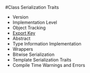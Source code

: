 #Class Serialization Traits
- Version
- Implementation Level
- Object Tracking
- [Export Key](./class-serialization-traits/export-key.md)
- Abstract
- Type Information Implementation
- Wrappers
- Bitwise Serialization
- Template Serialization Traits
- Compile Time Warnings and Errors

